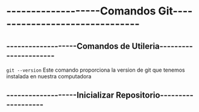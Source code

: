 # -------------------Comandos Git-------------------------------
## -------------------Comandos de Utileria----------------------
` git --version ` Este comando proporciona la version de git que tenemos instalada en nuestra computadora
## -------------------Inicializar Repositorio-------------------